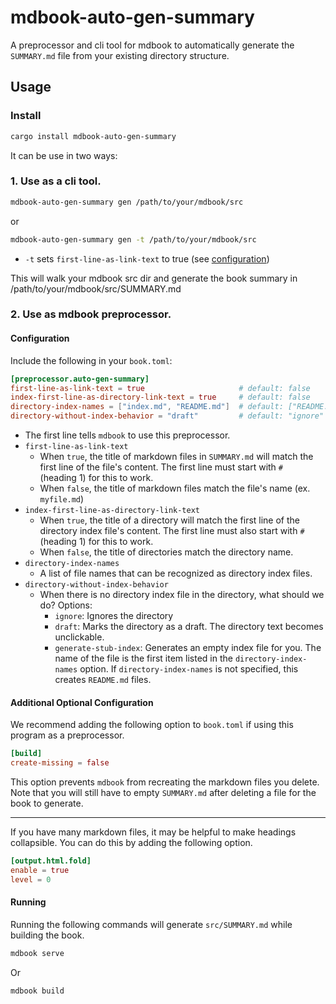 # mdbook-auto-gen-summary

A preprocessor and cli tool for mdbook to automatically generate the `SUMMARY.md` file from your existing directory structure.

## Usage

### Install

```bash
cargo install mdbook-auto-gen-summary
```

It can be use in two ways:

### 1. Use as a cli tool.

```bash
mdbook-auto-gen-summary gen /path/to/your/mdbook/src
```

or

```bash
mdbook-auto-gen-summary gen -t /path/to/your/mdbook/src
```

- `-t` sets `first-line-as-link-text` to true (see [configuration](#configuration))

This will walk your mdbook src dir and generate the book summary in /path/to/your/mdbook/src/SUMMARY.md

### 2. Use as mdbook preprocessor.

#### Configuration

Include the following in your `book.toml`:

```toml
[preprocessor.auto-gen-summary]
first-line-as-link-text = true                     # default: false
index-first-line-as-directory-link-text = true     # default: false
directory-index-names = ["index.md", "README.md"]  # default: ["README.md"]
directory-without-index-behavior = "draft"         # default: "ignore"
```

- The first line tells `mdbook` to use this preprocessor.
- `first-line-as-link-text`
  - When `true`, the title of markdown files in `SUMMARY.md` will match the first line of the file's content. The first line must start with `# ` (heading 1) for this to work.
  - When `false`, the title of markdown files match the file's name (ex. `myfile.md`)
- `index-first-line-as-directory-link-text`
  - When `true`, the title of a directory will match the first line of the directory index file's content. The first line must also start with `# ` (heading 1) for this to work.
  - When `false`, the title of directories match the directory name.
- `directory-index-names`
  - A list of file names that can be recognized as directory index files.
- `directory-without-index-behavior`
  - When there is no directory index file in the directory, what should we do? Options:
    - `ignore`: Ignores the directory
    - `draft`: Marks the directory as a draft. The directory text becomes unclickable.
    - `generate-stub-index`: Generates an empty index file for you. The name of the file is the first item listed in the `directory-index-names` option. If `directory-index-names` is not specified, this creates `README.md` files.

#### Additional Optional Configuration

We recommend adding the following option to `book.toml` if using this program as a preprocessor.

```toml
[build]
create-missing = false
```

This option prevents `mdbook` from recreating the markdown files you delete. Note that you will still have to empty `SUMMARY.md` after deleting a file for the book to generate.

---

If you have many markdown files, it may be helpful to make headings collapsible. You can do this by adding the following option.

```toml
[output.html.fold]
enable = true
level = 0
```

#### Running

Running the following commands will generate `src/SUMMARY.md` while building the book.

```bash
mdbook serve
```
Or
```bash
mdbook build
```
